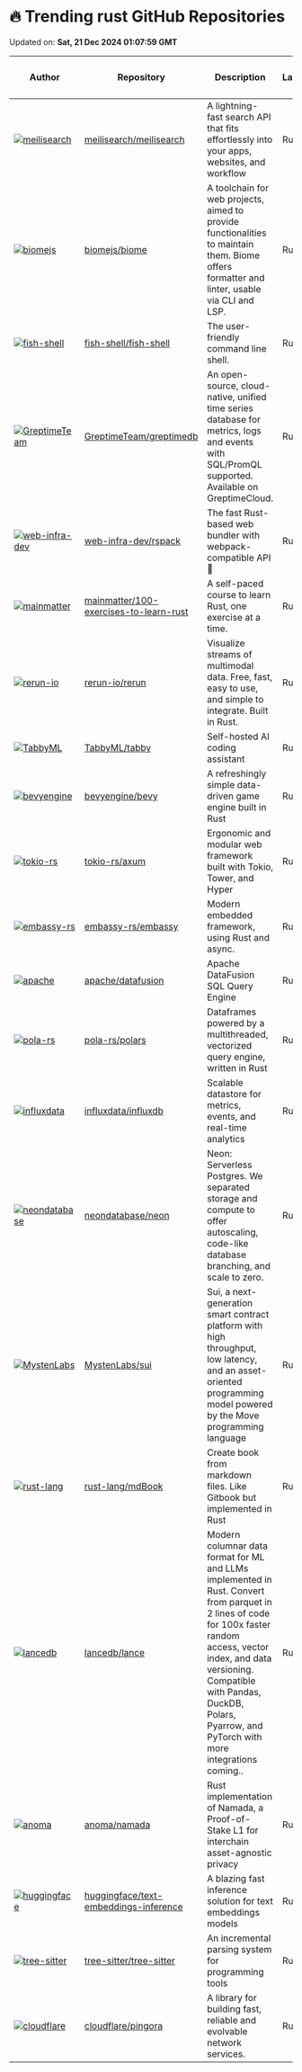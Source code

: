 # 🔥 Trending rust GitHub Repositories

Updated on: **Sat, 21 Dec 2024 01:07:59 GMT**

| Author | Repository | Description | Language | ⭐ Total Stars | 🌟 Stars Today |
|--------|------------|-------------|----------|----------------|----------------|
| [![meilisearch](https://avatars.githubusercontent.com/u/3610253?s=40&v=4)](https://github.com/meilisearch) | [meilisearch/meilisearch](https://github.com/meilisearch/meilisearch) | A lightning-fast search API that fits effortlessly into your apps, websites, and workflow | Rust | 48208 | 39 |
| [![biomejs](https://avatars.githubusercontent.com/u/602478?s=40&v=4)](https://github.com/biomejs) | [biomejs/biome](https://github.com/biomejs/biome) | A toolchain for web projects, aimed to provide functionalities to maintain them. Biome offers formatter and linter, usable via CLI and LSP. | Rust | 16028 | 53 |
| [![fish-shell](https://avatars.githubusercontent.com/u/920838?s=40&v=4)](https://github.com/fish-shell) | [fish-shell/fish-shell](https://github.com/fish-shell/fish-shell) | The user-friendly command line shell. | Rust | 26594 | 58 |
| [![GreptimeTeam](https://avatars.githubusercontent.com/u/9919?s=40&v=4)](https://github.com/GreptimeTeam) | [GreptimeTeam/greptimedb](https://github.com/GreptimeTeam/greptimedb) | An open-source, cloud-native, unified time series database for metrics, logs and events with SQL/PromQL supported. Available on GreptimeCloud. | Rust | 4481 | 8 |
| [![web-infra-dev](https://avatars.githubusercontent.com/in/15368?s=40&v=4)](https://github.com/web-infra-dev) | [web-infra-dev/rspack](https://github.com/web-infra-dev/rspack) | The fast Rust-based web bundler with webpack-compatible API 🦀️ | Rust | 10392 | 21 |
| [![mainmatter](https://avatars.githubusercontent.com/u/20745048?s=40&v=4)](https://github.com/mainmatter) | [mainmatter/100-exercises-to-learn-rust](https://github.com/mainmatter/100-exercises-to-learn-rust) | A self-paced course to learn Rust, one exercise at a time. | Rust | 6386 | 17 |
| [![rerun-io](https://avatars.githubusercontent.com/u/1220815?s=40&v=4)](https://github.com/rerun-io) | [rerun-io/rerun](https://github.com/rerun-io/rerun) | Visualize streams of multimodal data. Free, fast, easy to use, and simple to integrate. Built in Rust. | Rust | 7280 | 34 |
| [![TabbyML](https://avatars.githubusercontent.com/u/388154?s=40&v=4)](https://github.com/TabbyML) | [TabbyML/tabby](https://github.com/TabbyML/tabby) | Self-hosted AI coding assistant | Rust | 22316 | 25 |
| [![bevyengine](https://avatars.githubusercontent.com/u/2694663?s=40&v=4)](https://github.com/bevyengine) | [bevyengine/bevy](https://github.com/bevyengine/bevy) | A refreshingly simple data-driven game engine built in Rust | Rust | 37040 | 22 |
| [![tokio-rs](https://avatars.githubusercontent.com/u/718941?s=40&v=4)](https://github.com/tokio-rs) | [tokio-rs/axum](https://github.com/tokio-rs/axum) | Ergonomic and modular web framework built with Tokio, Tower, and Hyper | Rust | 19670 | 12 |
| [![embassy-rs](https://avatars.githubusercontent.com/u/1247578?s=40&v=4)](https://github.com/embassy-rs) | [embassy-rs/embassy](https://github.com/embassy-rs/embassy) | Modern embedded framework, using Rust and async. | Rust | 5775 | 24 |
| [![apache](https://avatars.githubusercontent.com/u/490673?s=40&v=4)](https://github.com/apache) | [apache/datafusion](https://github.com/apache/datafusion) | Apache DataFusion SQL Query Engine | Rust | 6492 | 4 |
| [![pola-rs](https://avatars.githubusercontent.com/u/3023000?s=40&v=4)](https://github.com/pola-rs) | [pola-rs/polars](https://github.com/pola-rs/polars) | Dataframes powered by a multithreaded, vectorized query engine, written in Rust | Rust | 31011 | 20 |
| [![influxdata](https://avatars.githubusercontent.com/in/29196?s=40&v=4)](https://github.com/influxdata) | [influxdata/influxdb](https://github.com/influxdata/influxdb) | Scalable datastore for metrics, events, and real-time analytics | Rust | 29181 | 10 |
| [![neondatabase](https://avatars.githubusercontent.com/u/191602?s=40&v=4)](https://github.com/neondatabase) | [neondatabase/neon](https://github.com/neondatabase/neon) | Neon: Serverless Postgres. We separated storage and compute to offer autoscaling, code-like database branching, and scale to zero. | Rust | 15513 | 21 |
| [![MystenLabs](https://avatars.githubusercontent.com/u/1581614?s=40&v=4)](https://github.com/MystenLabs) | [MystenLabs/sui](https://github.com/MystenLabs/sui) | Sui, a next-generation smart contract platform with high throughput, low latency, and an asset-oriented programming model powered by the Move programming language | Rust | 6367 | 6 |
| [![rust-lang](https://avatars.githubusercontent.com/u/7647338?s=40&v=4)](https://github.com/rust-lang) | [rust-lang/mdBook](https://github.com/rust-lang/mdBook) | Create book from markdown files. Like Gitbook but implemented in Rust | Rust | 18596 | 10 |
| [![lancedb](https://avatars.githubusercontent.com/u/17097?s=40&v=4)](https://github.com/lancedb) | [lancedb/lance](https://github.com/lancedb/lance) | Modern columnar data format for ML and LLMs implemented in Rust. Convert from parquet in 2 lines of code for 100x faster random access, vector index, and data versioning. Compatible with Pandas, DuckDB, Polars, Pyarrow, and PyTorch with more integrations coming.. | Rust | 4042 | 7 |
| [![anoma](https://avatars.githubusercontent.com/u/2284309?s=40&v=4)](https://github.com/anoma) | [anoma/namada](https://github.com/anoma/namada) | Rust implementation of Namada, a Proof-of-Stake L1 for interchain asset-agnostic privacy | Rust | 2424 | 3 |
| [![huggingface](https://avatars.githubusercontent.com/u/23298448?s=40&v=4)](https://github.com/huggingface) | [huggingface/text-embeddings-inference](https://github.com/huggingface/text-embeddings-inference) | A blazing fast inference solution for text embeddings models | Rust | 2956 | 12 |
| [![tree-sitter](https://avatars.githubusercontent.com/u/326587?s=40&v=4)](https://github.com/tree-sitter) | [tree-sitter/tree-sitter](https://github.com/tree-sitter/tree-sitter) | An incremental parsing system for programming tools | Rust | 19033 | 6 |
| [![cloudflare](https://avatars.githubusercontent.com/u/860769?s=40&v=4)](https://github.com/cloudflare) | [cloudflare/pingora](https://github.com/cloudflare/pingora) | A library for building fast, reliable and evolvable network services. | Rust | 22875 | 15 |
